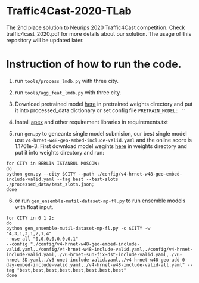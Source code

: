 # Traffic4Cast-2020-TLab
The 2nd place solution to Neurips 2020 Traffic4Cast competition. Check traffic4cast_2020.pdf for more details about our solution. The usage of this repository will be updated later. 

# Instruction of how to run the code.

1. run `tools/process_lmdb.py` with three city.
2. run `tools/agg_feat_lmdb.py` with three city.
3. Download pretrained model [here](https://1drv.ms/u/s!AiK3JSLEIEcGxVutqMS0s01T7czA?e=bJpWDP) in pretrained weights directory and 
put it into processed_data dictionary or set config file `PRETRAIN_MODEL: ''`
4. Install [apex](https://github.com/NVIDIA/apex) and other requirement libraries in requirements.txt

5. run `gen.py` to geneante single model submision, our best single model use `v4-hrnet-w48-geo-embed-include-valid.yaml` and the online score is 1.1761e-3.
First download model wegihts [here](https://1drv.ms/u/s!AiK3JSLEIEcGxVutqMS0s01T7czA?e=bJpWDP) in weights directory and put it into weights directory and run:

```
for CITY in BERLIN ISTANBUL MOSCOW;
do
python gen.py --city $CITY --path ./config/v4-hrnet-w48-geo-embed-include-valid.yaml --tag best --test-slots ./processed_data/test_slots.json;
done
```


6. or run `gen_ensemble-mutil-dataset-mp-fl.py` to run ensemble models with float input.
```
for CITY in 0 1 2;
do
python gen_ensemble-mutil-dataset-mp-fl.py -c $CITY -w "4,3,1,3,1,2,1,4" 
--use-all "0,0,0,0,0,0,0,1" 
--config "./config/v4-hrnet-w48-geo-embed-include-valid.yaml,./config/v4-hrnet-w48-include-valid.yaml,./config/v4-hrnet-include-valid.yaml,./v6-hrnet-sun-fix-dst-include-valid.yaml,./v6-hrnet-3D.yaml,./v6-unet-include-valid.yaml,./v4-hrnet-w48-geo-add-0-day-embed-include-valid.yaml,./v4-hrnet-w48-include-valid-all.yaml" --tag "best,best,best,best,best,best,best,best"
done
```
